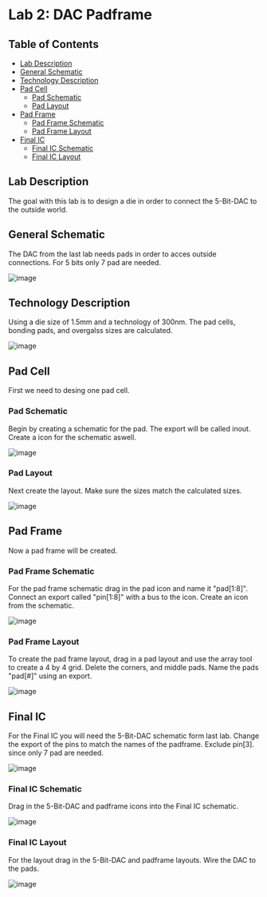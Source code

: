 # Lab 2: DAC Padframe

## Table of Contents
- [Lab Description](#lab-description)
- [General Schematic](#general-schematic)
- [Technology Description](#technology-description)
- [Pad Cell](#pad-cell)
  - [Pad Schematic](#pad-schematic)
  - [Pad Layout](#pad-layout)
- [Pad Frame](#pad-frame)
  - [Pad Frame Schematic](#pad-frame-schematic)
  - [Pad Frame Layout](#pad-frame-layout)
- [Final IC](#final-ic)
  - [Final IC Schematic](#final-ic-schematic)
  - [Final IC Layout](#final-ic-layout) 

## Lab Description
The goal with this lab is to design a die in order to connect the 5-Bit-DAC to the outside
world.

## General Schematic
The DAC from the last lab needs pads in order to acces outside connections. For 5 bits only 7 pad are needed.

![image](https://github.com/KevinF-DU/ENCE_3501_VLSI_Class2023/blob/main/Lab2/images/genral_sch.png)

## Technology Description
Using a die size of 1.5mm and a technology of 300nm. The pad cells, bonding pads, and overgalss sizes are calculated.

![image](https://github.com/KevinF-DU/ENCE_3501_VLSI_Class2023/blob/main/Lab2/images/technology.jpg)

## Pad Cell
First we need to desing one pad cell.

### Pad Schematic
Begin by creating a schematic for the pad. The export will be called inout. Create a icon for the schematic aswell.

![image](https://github.com/KevinF-DU/ENCE_3501_VLSI_Class2023/blob/main/Lab2/images/pad_sch.png)

### Pad Layout
Next create the layout. Make sure the sizes match the calculated sizes.

![image](https://github.com/KevinF-DU/ENCE_3501_VLSI_Class2023/blob/main/Lab2/images/pad_lay.png)

## Pad Frame
Now a pad frame will be created. 

### Pad Frame Schematic
For the pad frame schematic drag in the pad icon and name it "pad[1:8]". Connect an export called "pin[1:8]" with a bus to the icon.
Create an icon from the schematic.

![image](https://github.com/KevinF-DU/ENCE_3501_VLSI_Class2023/blob/main/Lab2/images/padframe_sch.png)

### Pad Frame Layout
To create the pad frame layout, drag in a pad layout and use the array tool to create a 4 by 4 grid.
Delete the corners, and middle pads. Name the pads "pad[#]" using an export.

![image](https://github.com/KevinF-DU/ENCE_3501_VLSI_Class2023/blob/main/Lab2/images/padframe_lay.png)

## Final IC
For the Final IC you will need the 5-Bit-DAC schematic form last lab. Change the export of the pins to match the names of the padframe. Exclude pin[3]. since only 7
pad are needed.

![image](https://github.com/KevinF-DU/ENCE_3501_VLSI_Class2023/blob/main/Lab2/images/DAC_sch.png)

### Final IC Schematic
Drag in the 5-Bit-DAC and padframe icons into the Final IC schematic.

![image](https://github.com/KevinF-DU/ENCE_3501_VLSI_Class2023/blob/main/Lab2/images/final_ic_sch.png)

### Final IC Layout
For the layout drag in the 5-Bit-DAC and padframe layouts. Wire the DAC to the pads.

![image](https://github.com/KevinF-DU/ENCE_3501_VLSI_Class2023/blob/main/Lab2/images/final_ic_lay.png)


